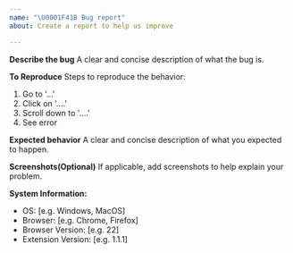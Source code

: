 ```yaml
---
name: "\U0001F41B Bug report"
about: Create a report to help us improve

---
```


**Describe the bug**
A clear and concise description of what the bug is.

**To Reproduce**
Steps to reproduce the behavior:
1. Go to '...'
2. Click on '....'
3. Scroll down to '....'
4. See error

**Expected behavior**
A clear and concise description of what you expected to happen.

**Screenshots(Optional)**
If applicable, add screenshots to help explain your problem.

**System Information:**
 - OS: [e.g. Windows, MacOS]
 - Browser: [e.g. Chrome, Firefox]
 - Browser Version: [e.g. 22]
 - Extension Version: [e.g. 1.1.1]
